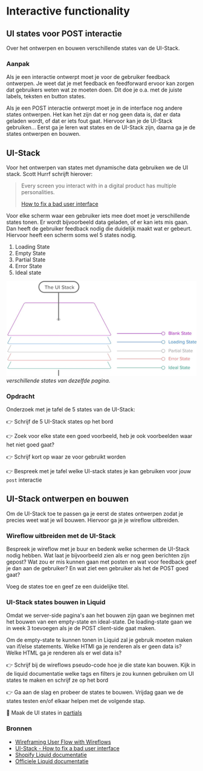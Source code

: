 # Interactive functionality

## UI states voor POST interactie

Over het ontwerpen en bouwen verschillende states van de UI-Stack.

### Aanpak

Als je een interactie ontwerpt moet je voor de gebruiker feedback ontwerpen. Je weet dat je met feedback en feedforward ervoor kan zorgen dat gebruikers weten wat ze moeten doen. Dit doe je o.a. met de juiste labels, teksten en button states.  

Als je een POST interactie ontwerpt moet je in de interface nog andere states ontwerpen. Het kan het zijn dat er nog geen data is, dat er data geladen wordt, of dat er iets fout gaat. Hiervoor kan je de UI-Stack gebruiken... Eerst ga je leren wat states en de UI-Stack zijn, daarna ga je de states ontwerpen en bouwen. 


## UI-Stack

Voor het ontwerpen van states met dynamische data gebruiken we de UI stack.  Scott Hurrf schrijft hierover:

> Every screen you interact with in a digital product has multiple personalities.
> 
> [How to fix a bad user interface](https://www.scotthurff.com/posts/why-your-user-interface-is-awkward-youre-ignoring-the-ui-stack/)


Voor elke scherm waar een gebruiker iets mee doet moet je verschillende states tonen. Er wordt bijvoorbeeld data geladen, of er kan iets mis gaan. Dan heeft de gebruiker feedback nodig die duidelijk maakt wat er gebeurt. Hiervoor heeft een scherm soms wel 5 states nodig. 

1. Loading State
2. Empty State
3. Partial State
4. Error State
5. Ideal state


![UI-stack](ui-stack.jpg) *verschillende states van dezelfde pagina.*



### Opdracht

Onderzoek met je tafel de 5 states van de UI-Stack:

👉 Schrijf de 5 UI-Stack states op het bord

👉 Zoek voor elke state een goed voorbeeld, heb je ook voorbeelden waar het niet goed gaat?

👉 Schrijf kort op waar ze voor gebruikt worden

👉 Bespreek met je tafel welke UI-stack states je kan gebruiken voor jouw `post` interactie



## UI-Stack ontwerpen en bouwen

Om de UI-Stack toe te passen ga je eerst de states ontwerpen zodat je precies weet wat je wil bouwen. Hiervoor ga je je wireflow uitbreiden. 

### Wireflow uitbreiden met de UI-Stack

Bespreek je wireflow met je buur en bedenk welke schermen de UI-Stack nodig hebben. Wat laat je bijvoorbeeld zien als er nog geen berichten zijn gepost? Wat zou er mis kunnen gaan met posten en wat voor feedback geef je dan aan de gebruiker? En wat ziet een gebruiker als het de POST goed gaat?

Voeg de states toe en geef ze een duidelijke titel. 


<!--
👉 Breid je wireflow uit met elke UI state
-->



### UI-Stack states bouwen in Liquid

Omdat we server-side pagina's aan het bouwen zijn gaan we beginnen met het bouwen van een empty-state en ideal-state. De loading-state gaan we in week 3 toevoegen als je de POST client-side gaat maken. 

Om de empty-state te kunnen tonen in Liquid zal je gebruik moeten maken van if/else statements. Welke HTMl ga je renderen als er geen data is? Welke HTML ga je renderen als er wel data is? 


👉 Schrijf bij de wireflows pseudo-code hoe je die state kan bouwen. Kijk in de liquid documentatie welke tags en filters je zou kunnen gebruiken om UI states te maken en schrijf ze op het bord

👉 Ga aan de slag en probeer de states te bouwen. Vrijdag gaan we de states testen en/of elkaar helpen met de volgende stap.

💪 Maak de UI states in [partials](https://shopify.github.io/liquid/tags/template/#render)



### Bronnen

- [Wireframing User Flow with Wireflows](https://balsamiq.com/learn/articles/wireflows/)
- [UI-Stack - How to fix a bad user interface](https://www.scotthurff.com/posts/why-your-user-interface-is-awkward-youre-ignoring-the-ui-stack/)
- [Shopify Liquid documentatie](https://shopify.github.io/liquid/)
- [Officiele Liquid documentatie](https://liquidjs.com/index.html)
